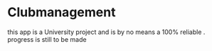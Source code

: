 # Clubmanagement
this app is a University project and is by no means a 100% reliable .
progress is still to be made 
